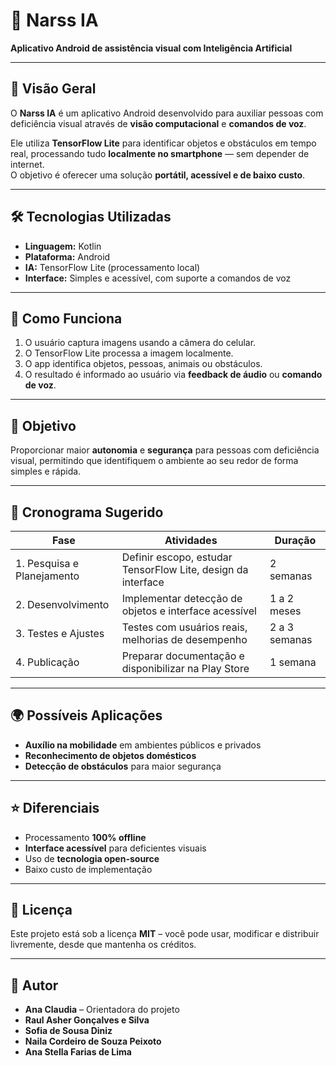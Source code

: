 # 🤖 Narss IA
**Aplicativo Android de assistência visual com Inteligência Artificial**  

---

## 📌 Visão Geral
O **Narss IA** é um aplicativo Android desenvolvido para auxiliar pessoas com deficiência visual através de **visão computacional** e **comandos de voz**.  

Ele utiliza **TensorFlow Lite** para identificar objetos e obstáculos em tempo real, processando tudo **localmente no smartphone** — sem depender de internet.  
O objetivo é oferecer uma solução **portátil, acessível e de baixo custo**.

---

## 🛠 Tecnologias Utilizadas
- **Linguagem:** Kotlin  
- **Plataforma:** Android  
- **IA:** TensorFlow Lite (processamento local)  
- **Interface:** Simples e acessível, com suporte a comandos de voz  

---

## 🔄 Como Funciona
1. O usuário captura imagens usando a câmera do celular.  
2. O TensorFlow Lite processa a imagem localmente.  
3. O app identifica objetos, pessoas, animais ou obstáculos.  
4. O resultado é informado ao usuário via **feedback de áudio** ou **comando de voz**.  

---

## 🎯 Objetivo
Proporcionar maior **autonomia** e **segurança** para pessoas com deficiência visual, permitindo que identifiquem o ambiente ao seu redor de forma simples e rápida.

---

## 📅 Cronograma Sugerido
| Fase | Atividades | Duração |
|------|------------|---------|
| 1. Pesquisa e Planejamento | Definir escopo, estudar TensorFlow Lite, design da interface | 2 semanas |
| 2. Desenvolvimento | Implementar detecção de objetos e interface acessível | 1 a 2 meses |
| 3. Testes e Ajustes | Testes com usuários reais, melhorias de desempenho | 2 a 3 semanas |
| 4. Publicação | Preparar documentação e disponibilizar na Play Store | 1 semana |

---

## 🌍 Possíveis Aplicações
- **Auxílio na mobilidade** em ambientes públicos e privados  
- **Reconhecimento de objetos domésticos**  
- **Detecção de obstáculos** para maior segurança  

---

## ⭐ Diferenciais
- Processamento **100% offline**  
- **Interface acessível** para deficientes visuais  
- Uso de **tecnologia open-source**  
- Baixo custo de implementação

---

## 📜 Licença
Este projeto está sob a licença **MIT** – você pode usar, modificar e distribuir livremente, desde que mantenha os créditos.

---

## 👥 Autor
- **Ana Claudia** – Orientadora do projeto
- **Raul Asher Gonçalves e Silva**
- **Sofia de Sousa Diniz**
- **Naila Cordeiro de Souza Peixoto**
- **Ana Stella Farias de Lima**
